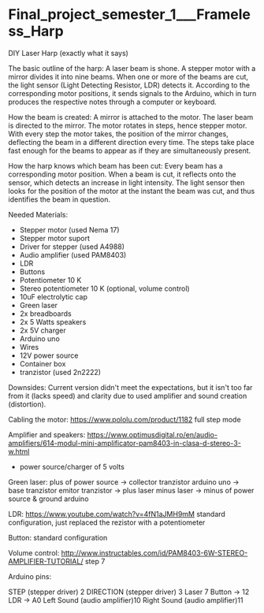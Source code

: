# Final_project_semester_1___Frameless_Harp

DIY Laser Harp (exactly what it says)

The basic outline of the harp:
A laser beam is shone. A stepper motor with a mirror divides it into nine beams. When one or more of the beams are cut, the light sensor (Light Detecting Resistor, LDR) detects it. According to the corresponding motor positions, it sends signals to the Arduino, which in turn produces the respective notes through a computer or keyboard.

How the beam is created:
A mirror is attached to the motor. The laser beam is directed to the mirror. The motor rotates in steps, hence stepper motor. With every step the motor takes, the position of the mirror changes, deflecting the beam in a different direction every time. The steps take place fast enough for the beams to appear as if they are simultaneously present.

How the harp knows which beam has been cut:
Every beam has a corresponding motor position. When a beam is cut, it reflects onto the sensor, which detects an increase in light intensity. The light sensor then looks for the position of the motor at the instant the beam was cut, and thus identifies the beam in question.

Needed Materials:
- Stepper motor (used Nema 17)
- Stepper motor suport
- Driver for stepper  (used A4988)
- Audio amplifier (used PAM8403)
- LDR
- Buttons
- Potentiometer 10 K
- Stereo potentiometer 10 K (optional, volume control)
- 10uF electrolytic cap
- Green laser
- 2x breadboards
- 2x 5 Watts speakers
- 2x 5V charger
- Arduino uno
- Wires
- 12V power source
- Container box
- tranzistor (used 2n2222)

Downsides:
Current version didn't meet the expectations, but it isn't too far from it (lacks speed) and clarity due to used amplifier and sound creation (distortion). 

Cabling the motor:
https://www.pololu.com/product/1182
full step mode

Amplifier and speakers:
https://www.optimusdigital.ro/en/audio-amplifiers/614-modul-mini-amplificator-pam8403-in-clasa-d-stereo-3-w.html
+ power source/charger of 5 volts

Green laser:
plus of power source -> collector tranzistor
arduino uno -> base tranzistor
emitor tranzistor -> plus laser
minus laser -> minus of power source & ground arduino

LDR:
https://www.youtube.com/watch?v=4fN1aJMH9mM
standard configuration, just replaced the rezistor with a potentiometer

Button:
standard configuration

Volume control:
http://www.instructables.com/id/PAM8403-6W-STEREO-AMPLIFIER-TUTORIAL/
step 7

Arduino pins:

STEP (stepper driver) 2
DIRECTION (stepper driver) 3
Laser 7
Button -> 12   
LDR -> A0 
Left Sound (audio amplifier)10
Right Sound (audio amplifier)11
